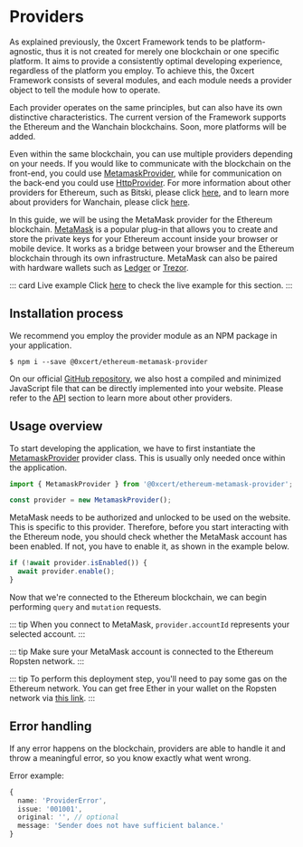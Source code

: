 # Providers

As explained previously, the 0xcert Framework tends to be platform-agnostic, thus it is not created for merely one blockchain or one specific platform. It aims to provide a consistently optimal developing experience, regardless of the platform you employ. To achieve this, the 0xcert Framework consists of several modules, and each module needs a provider object to tell the module how to operate. 

Each provider operates on the same principles, but can also have its own distinctive characteristics. The current version of the Framework supports the Ethereum and the Wanchain blockchains. Soon, more platforms will be added.

Even within the same blockchain, you can use multiple providers depending on your needs. If you would like to communicate with the blockchain on the front-end, you could use [MetamaskProvider](/api/ethereum.html#metamask-provider), while for communication on the back-end you could use [HttpProvider](/api/ethereum.html#http-provider). For more information about other providers for Ethereum, such as Bitski, please click [here](/api/ethereum.html#api-ethereum), and to learn more about providers for Wanchain, please click [here](/api/wanchain.html#api-wanchain).

In this guide, we will be using the MetaMask provider for the Ethereum blockchain. [MetaMask](https://metamask.io/) is a popular plug-in that allows you to create and store the private keys for your Ethereum account inside your browser or mobile device. It works as a bridge between your browser and the Ethereum blockchain through its own infrastructure. MetaMask can also be paired with hardware wallets such as [Ledger](https://www.ledger.com/) or [Trezor](https://trezor.io/).

::: card Live example
Click [here](https://codesandbox.io/s/github/0xcert/example-using-providers?module=%2FREADME.md) to check the live example for this section.
:::

## Installation process

We recommend you employ the provider module as an NPM package in your application.

```ell
$ npm i --save @0xcert/ethereum-metamask-provider
```

On our official [GitHub repository](https://github.com/0xcert/framework), we also host a compiled and minimized JavaScript file that can be directly implemented into your website. Please refer to the [API](/api/ethereum.html) section to learn more about other providers.

## Usage overview

To start developing the application, we have to first instantiate the [MetamaskProvider](/api/ethereum.html#metamask-provider) provider class. This is usually only needed once within the application.

```ts
import { MetamaskProvider } from '@0xcert/ethereum-metamask-provider';

const provider = new MetamaskProvider();
```

MetaMask needs to be authorized and unlocked to be used on the website. This is specific to this provider. Therefore, before you start interacting with the Ethereum node, you should check whether the MetaMask account has been enabled. If not, you have to enable it, as shown in the example below.

```ts
if (!await provider.isEnabled()) {
  await provider.enable();
}
```

Now that we're connected to the Ethereum blockchain, we can begin performing `query` and `mutation` requests.

::: tip
When you connect to MetaMask, `provider.accountId` represents your selected account.
:::

::: tip
Make sure your MetaMask account is connected to the Ethereum Ropsten network.
:::

::: tip
To perform this deployment step, you'll need to pay some gas on the Ethereum network. You can get free Ether in your wallet on the Ropsten network via [this link](https://faucet.ropsten.be/).
:::

## Error handling

If any error happens on the blockchain, providers are able to handle it and throw a meaningful error, so you know exactly what went wrong.

Error example: 

```ts
{
  name: 'ProviderError',
  issue: '001001',
  original: '', // optional
  message: 'Sender does not have sufficient balance.'
}
```
